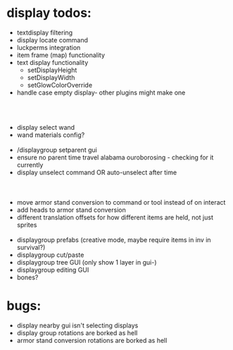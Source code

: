 # display todos:
- textdisplay filtering
- display locate command
- luckperms integration
- item frame (map) functionality
- text display functionality
  - setDisplayHeight 
  - setDisplayWidth
  - setGlowColorOverride
- handle case empty display- other plugins might make one

</br></br>
- display select wand
- wand materials config?
</br></br>
- /displaygroup setparent gui
- ensure no parent time travel alabama ouroborosing - checking for it currently
- display unselect command OR auto-unselect after time
</br></br></br></br>
- move armor stand conversion to command or tool instead of on interact
- add heads to armor stand conversion
- different translation offsets for how different items are held, not just sprites
</br></br>
- displaygroup prefabs (creative mode, maybe require items in inv in survival?)
- displaygroup cut/paste
- displaygroup tree GUI (only show 1 layer in gui-)
- displaygroup editing GUI
- bones?

# bugs:
- display nearby gui isn't selecting displays
- display group rotations are borked as hell
- armor stand conversion rotations are borked as hell
